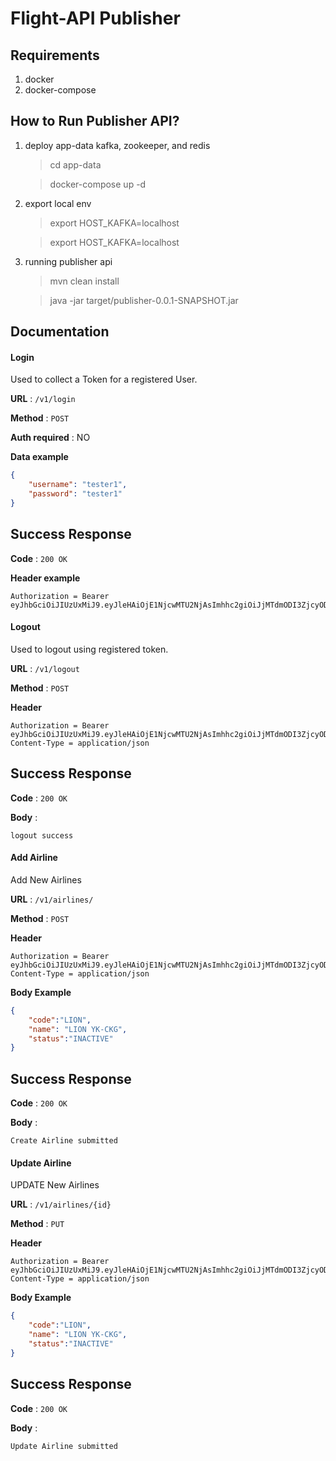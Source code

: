 # Flight-API Publisher
Requirements
- 
1. docker
2. docker-compose

How to Run Publisher API?
-
1. deploy app-data kafka, zookeeper, and redis
    > cd app-data
    
    > docker-compose up -d
2. export local env
    > export HOST_KAFKA=localhost
    
    > export HOST_KAFKA=localhost
3. running publisher api
	> mvn clean install
	
	> java -jar target/publisher-0.0.1-SNAPSHOT.jar

Documentation
-
#### Login

Used to collect a Token for a registered User.

**URL** : `/v1/login`

**Method** : `POST`

**Auth required** : NO

**Data example**

```json
{
    "username": "tester1",
    "password": "tester1"
}
```

## Success Response

**Code** : `200 OK`

**Header example**

```
Authorization = Bearer eyJhbGciOiJIUzUxMiJ9.eyJleHAiOjE1NjcwMTU2NjAsImhhc2giOiJjMTdmODI3ZjcyODgzNjY1MDVhOWE2MmQ0MTY3ZWQ3NiIsInVzZXJuYW1lIjoidGVzdGVyMSJ9.LWPkjwjRrGGjkC32VueDa0Dm3ObnVvL_CjIao4J6hmJQaDElv0at0_kvDq5I7dRFaR6xWgkktMpdhYNectga4w
```

#### Logout

Used to logout using registered token.

**URL** : `/v1/logout`

**Method** : `POST`

**Header**
```
Authorization = Bearer eyJhbGciOiJIUzUxMiJ9.eyJleHAiOjE1NjcwMTU2NjAsImhhc2giOiJjMTdmODI3ZjcyODgzNjY1MDVhOWE2MmQ0MTY3ZWQ3NiIsInVzZXJuYW1lIjoidGVzdGVyMSJ9.LWPkjwjRrGGjkC32VueDa0Dm3ObnVvL_CjIao4J6hmJQaDElv0at0_kvDq5I7dRFaR6xWgkktMpdhYNectga4w
Content-Type = application/json
```

## Success Response

**Code** : `200 OK`

**Body** :
```
logout success
```

#### Add Airline

Add New Airlines

**URL** : `/v1/airlines/`

**Method** : `POST`

**Header**
```
Authorization = Bearer eyJhbGciOiJIUzUxMiJ9.eyJleHAiOjE1NjcwMTU2NjAsImhhc2giOiJjMTdmODI3ZjcyODgzNjY1MDVhOWE2MmQ0MTY3ZWQ3NiIsInVzZXJuYW1lIjoidGVzdGVyMSJ9.LWPkjwjRrGGjkC32VueDa0Dm3ObnVvL_CjIao4J6hmJQaDElv0at0_kvDq5I7dRFaR6xWgkktMpdhYNectga4w
Content-Type = application/json
```

**Body Example**
```json
{
	"code":"LION",
	"name": "LION YK-CKG",
	"status":"INACTIVE"
}
```

## Success Response

**Code** : `200 OK`

**Body** :
```
Create Airline submitted
```

#### Update Airline

UPDATE New Airlines

**URL** : `/v1/airlines/{id}`

**Method** : `PUT`

**Header**
```
Authorization = Bearer eyJhbGciOiJIUzUxMiJ9.eyJleHAiOjE1NjcwMTU2NjAsImhhc2giOiJjMTdmODI3ZjcyODgzNjY1MDVhOWE2MmQ0MTY3ZWQ3NiIsInVzZXJuYW1lIjoidGVzdGVyMSJ9.LWPkjwjRrGGjkC32VueDa0Dm3ObnVvL_CjIao4J6hmJQaDElv0at0_kvDq5I7dRFaR6xWgkktMpdhYNectga4w
Content-Type = application/json
```

**Body Example**
```json
{
	"code":"LION",
	"name": "LION YK-CKG",
	"status":"INACTIVE"
}
```

## Success Response

**Code** : `200 OK`

**Body** :
```
Update Airline submitted
```